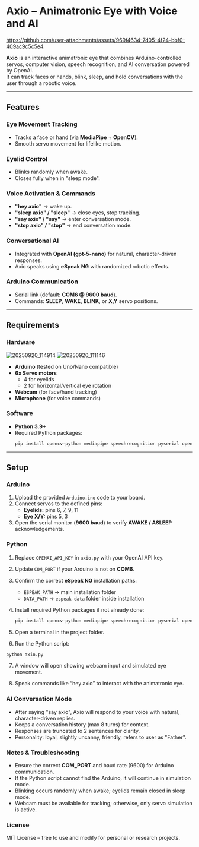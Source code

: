 # Axio – Animatronic Eye with Voice and AI


https://github.com/user-attachments/assets/969f4634-7d05-4f24-bbf0-409ac9c5c5e4


**Axio** is an interactive animatronic eye that combines Arduino-controlled servos, computer vision, speech recognition, and AI conversation powered by OpenAI.  
It can track faces or hands, blink, sleep, and hold conversations with the user through a robotic voice.

---

## Features

### Eye Movement Tracking
- Tracks a face or hand (via **MediaPipe** + **OpenCV**).
- Smooth servo movement for lifelike motion.

### Eyelid Control
- Blinks randomly when awake.
- Closes fully when in "sleep mode".

### Voice Activation & Commands
- **"hey axio"** → wake up.
- **"sleep axio" / "sleep"** → close eyes, stop tracking.
- **"say axio" / "say"** → enter conversation mode.
- **"stop axio" / "stop"** → end conversation mode.

### Conversational AI
- Integrated with **OpenAI (gpt-5-nano)** for natural, character-driven responses.
- Axio speaks using **eSpeak NG** with randomized robotic effects.

### Arduino Communication
- Serial link (default: **COM6 @ 9600 baud**).
- Commands: **SLEEP**, **WAKE**, **BLINK**, or **X,Y** servo positions.

---

## Requirements

### Hardware

![20250920_114914](https://github.com/user-attachments/assets/3bb53519-81a7-4abd-98a8-5c21647273bb)
![20250920_111146](https://github.com/user-attachments/assets/5775a4d6-384b-425b-add1-6f668d2b4514)


- **Arduino** (tested on Uno/Nano compatible)
- **6x Servo motors**  
  - 4 for eyelids  
  - 2 for horizontal/vertical eye rotation
- **Webcam** (for face/hand tracking)
- **Microphone** (for voice commands)

### Software
- **Python 3.9+**
- Required Python packages:  
  ```bash
  pip install opencv-python mediapipe speechrecognition pyserial openai

---

## Setup

### Arduino
1. Upload the provided `Arduino.ino` code to your board.
2. Connect servos to the defined pins:  
   - **Eyelids:** pins 6, 7, 9, 11  
   - **Eye X/Y:** pins 5, 3
3. Open the serial monitor (**9600 baud**) to verify **AWAKE / ASLEEP** acknowledgements.

### Python
1. Replace `OPENAI_API_KEY` in `axio.py` with your OpenAI API key.
2. Update `COM_PORT` if your Arduino is not on **COM6**.
3. Confirm the correct **eSpeak NG** installation paths:  
   - `ESPEAK_PATH` → main installation folder  
   - `DATA_PATH` → `espeak-data` folder inside installation
4. Install required Python packages if not already done:  
   ```bash
   pip install opencv-python mediapipe speechrecognition pyserial openai

5. Open a terminal in the project folder.

6. Run the Python script:

```bash 
python axio.py
```

7. A window will open showing webcam input and simulated eye movement.

8. Speak commands like “hey axio” to interact with the animatronic eye.

### AI Conversation Mode
- After saying "say axio", Axio will respond to your voice with natural, character-driven replies.
- Keeps a conversation history (max 8 turns) for context.
- Responses are truncated to 2 sentences for clarity.
- Personality: loyal, slightly uncanny, friendly, refers to user as "Father".

### Notes & Troubleshooting
- Ensure the correct **COM_PORT** and baud rate (9600) for Arduino communication.
- If the Python script cannot find the Arduino, it will continue in simulation mode.
- Blinking occurs randomly when awake; eyelids remain closed in sleep mode.
- Webcam must be available for tracking; otherwise, only servo simulation is active.

### License
MIT License – free to use and modify for personal or research projects.


